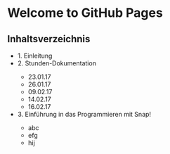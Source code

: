 # Welcome to GitHub Pages

<h2>
Inhaltsverzeichnis
</h2>
<ul> <li>1. Einleitung</li>
<li>2. Stunden-Dokumentation</li>
<ul> <li>23.01.17</li>
<li>26.01.17</li>
<li>09.02.17</li>
<li>14.02.17</li>
<li>16.02.17</li> </ul>
<li>3. Einführung in das Programmieren mit Snap!</li> 
<ul> <li> abc</li>
<li>efg</li>
<li>hij</li> </ul> </ul>

